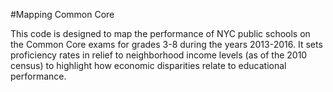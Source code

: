 #Mapping Common Core

This code is designed to map the performance of NYC public schools on the Common Core exams for grades 3-8 during the years 2013-2016. It sets proficiency rates in relief to neighborhood income levels (as of the 2010 census) to highlight how economic disparities relate to educational performance.

